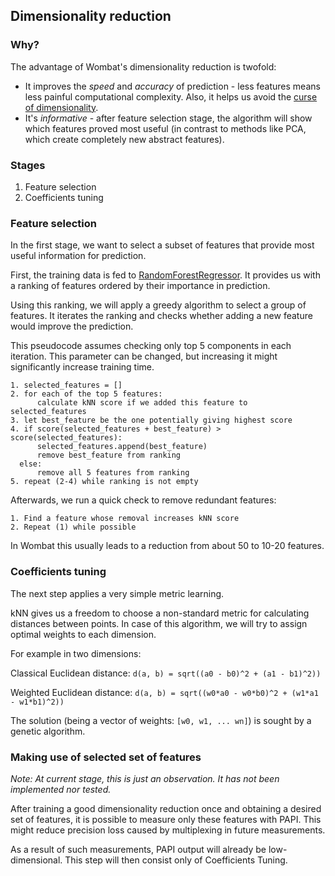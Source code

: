 ## Dimensionality reduction

### Why?

The advantage of Wombat's dimensionality reduction is twofold:

* It improves the *speed* and *accuracy* of prediction - less features means less painful computational complexity. Also, it helps us avoid the [curse of dimensionality](http://www.visiondummy.com/2014/04/curse-dimensionality-affect-classification/).
* It's *informative* - after feature selection stage, the algorithm will show which features proved most useful (in contrast to methods like PCA, which create completely new abstract features).


### Stages

1. Feature selection
2. Coefficients tuning

### Feature selection

In the first stage, we want to select a subset of features that provide most useful information for prediction.

First, the training data is fed to [RandomForestRegressor](http://scikit-learn.org/stable/modules/generated/sklearn.ensemble.RandomForestRegressor.html). It provides us with a ranking of features ordered by their importance in prediction.

Using this ranking, we will apply a greedy algorithm to select a group of features. It iterates the ranking and checks whether adding a new feature would improve the prediction.

This pseudocode assumes checking only top 5 components in each iteration. This parameter can be changed, but increasing it might significantly increase training time.

    1. selected_features = []
    2. for each of the top 5 features:
          calculate kNN score if we added this feature to selected_features
    3. let best_feature be the one potentially giving highest score 
    4. if score(selected_features + best_feature) > score(selected_features):
          selected_features.append(best_feature)
          remove best_feature from ranking
      else:
          remove all 5 features from ranking
    5. repeat (2-4) while ranking is not empty

Afterwards, we run a quick check to remove redundant features:

    1. Find a feature whose removal increases kNN score
    2. Repeat (1) while possible

In Wombat this usually leads to a reduction from about 50 to 10-20 features. 


### Coefficients tuning

The next step applies a very simple metric learning.

kNN gives us a freedom to choose a non-standard metric for calculating distances between points. In case of this algorithm, we will try to assign optimal weights to each dimension.

For example in two dimensions:

Classical Euclidean distance: `d(a, b) = sqrt((a0 - b0)^2 + (a1 - b1)^2))` 

Weighted Euclidean distance: `d(a, b) = sqrt((w0*a0 - w0*b0)^2 + (w1*a1 - w1*b1)^2))` 

The solution (being a vector of weights: `[w0, w1, ... wn]`) is sought by a genetic algorithm.


### Making use of selected set of features

_Note: At current stage, this is just an observation. It has not been implemented nor tested._

After training a good dimensionality reduction once and obtaining a desired set of features, it is possible to measure only these features with PAPI. This might reduce precision loss caused by multiplexing in future measurements.

As a result of such measurements, PAPI output will already be low-dimensional. This step will then consist only of Coefficients Tuning.
